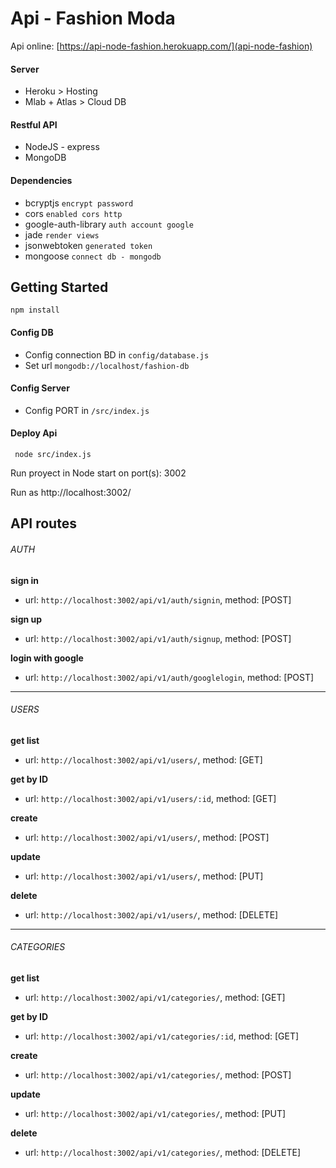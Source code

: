 # Api - Fashion Moda

Api online: [https://api-node-fashion.herokuapp.com/](api-node-fashion)

#### Server
* Heroku > Hosting
* Mlab + Atlas > Cloud DB

#### Restful API
* NodeJS - express
* MongoDB

#### Dependencies
* bcryptjs `encrypt password`
* cors `enabled cors http`
* google-auth-library `auth account google`
* jade `render views`
* jsonwebtoken `generated token`
* mongoose `connect db - mongodb`

## Getting Started
```
npm install
```

#### Config DB

* Config connection BD in `config/database.js`
* Set url `mongodb://localhost/fashion-db`

#### Config Server

* Config PORT in `/src/index.js`

#### Deploy Api
```
 node src/index.js
```
  
  Run proyect in Node start on port(s): 3002
  
  Run as http://localhost:3002/

## API routes 
  ###### AUTH
  __sign in__
  * url: `http://localhost:3002/api/v1/auth/signin`, method: [POST]
  
  __sign up__
  * url: `http://localhost:3002/api/v1/auth/signup`, method: [POST]

  __login with google__
  * url: `http://localhost:3002/api/v1/auth/googlelogin`, method: [POST]

---
  ###### USERS
  __get list__
  * url: `http://localhost:3002/api/v1/users/`, method: [GET]

  __get by ID__
  * url: `http://localhost:3002/api/v1/users/:id`, method: [GET]

  __create__
  * url: `http://localhost:3002/api/v1/users/`, method: [POST]

  __update__
  * url: `http://localhost:3002/api/v1/users/`, method: [PUT]

  __delete__
  * url: `http://localhost:3002/api/v1/users/`, method: [DELETE]

---
###### CATEGORIES
  __get list__
  * url: `http://localhost:3002/api/v1/categories/`, method: [GET]

  __get by ID__
  * url: `http://localhost:3002/api/v1/categories/:id`, method: [GET]

  __create__
  * url: `http://localhost:3002/api/v1/categories/`, method: [POST]

  __update__
  * url: `http://localhost:3002/api/v1/categories/`, method: [PUT]

  __delete__
  * url: `http://localhost:3002/api/v1/categories/`, method: [DELETE]